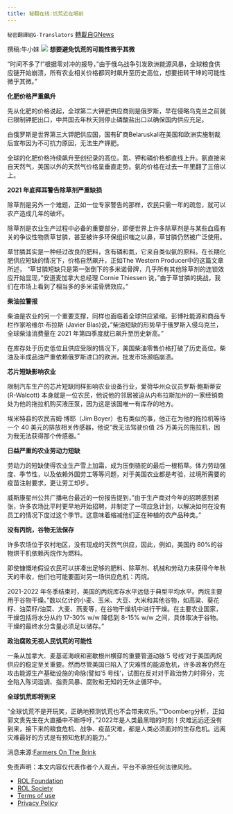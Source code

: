 ```yaml
---
title: 秘翻在线:饥荒近在眼前
---
```

`秘密翻譯組G-Translators` [轉載自GNews](https://gnews.org/zh-hans/2245094/)

撰稿:牛小妹
![](https://assets.gnews.org/wp-content/uploads/2022/03/collapse-14.jpg)
**想要避免饥荒的可能性微乎其微**

“时间不多了!”根据零对冲的报导，”由于俄乌战争引发欧洲能源风暴，全球粮食供应链开始崩溃，所有农业相关价格都同时飙升至历史高位，想要扭转干坤的可能性微乎其微。”

**化肥价格严重飙升**

先从化肥的价格说起，全球第二大钾肥供应商则是俄罗斯，早在侵略乌克兰之前就已限制钾肥出口，中共国去年秋天则停止磷酸盐出口以确保国内供应充足。

白俄罗斯是世界第三大钾肥供应国，国有矿商Belaruskali在美国和欧洲实施制裁后宣布因为不可抗力原因，无法生产钾肥。

全球的化肥价格持续飙升至创纪录的高位。氮、钾和磷价格都直线上升。氨直接来自天然气，美国以外的天然气价格呈垂直走势。氨的价格在过去一年里翻了三倍以上。

**2021 年底拜耳警告除草剂严重缺损**

除草剂是另外一个难题，正如一位专家警告的那样，农民只需一年的疏忽，就可以农产造成几年的破坏。

除草剂是农业生产过程中必备的重要部分，即便世界上许多除草剂是与某些血癌有关的争议性物质草甘膦，甚至被许多环保组织嗤之以鼻，草甘膦仍然被广泛使用。

草甘膦其实是一种经过改良的肥料，含有磷和氮，它来自类似氨的原料。在长期化肥供应短缺的情况下，价格自然飙升，正如The Western Producer中的这篇文章所述， “草甘膦短缺只是第一张倒下的多米诺骨牌，几乎所有其他除草剂的连锁效应开始显现，”安道麦加拿大总经理 Cornie Thiessen 说，”由于草甘膦的挑战，我们在市场上看到了相当多的多米诺骨牌效应。”

**柴油拉警报**

柴油是农业的另一个重要支撑，同样也面临着全球供应紧缩。彭博社能源和商品专栏作家哈维尔·布拉斯 (Javier Blas)说，”柴油短缺的形势早于俄罗斯入侵乌克兰，全球柴油消费量在 2021 年第四季度就已飙升至历史新高。”

在库存处于历史低位且供应受限的情况下，美国柴油零售价格打破了历史高位。柴油及半成品油严重依赖俄罗斯进口的欧洲，批发市场濒临崩溃。

**芯片短缺影响农业**

限制汽车生产的芯片短缺同样影响农业设备行业，爱荷华州众议员罗斯·鲍斯蒂安 (R-Walcott) 本身就是一位农民，他说他的邻居被迫从内布拉斯加州的一家经销商处为他的拖拉机购买液压泵，因为这是该国唯一有库存的地方。

埃米特县的农民吉姆·博耶（Jim Boyer）也有类似的事，他正在为他的拖拉机等待一个 40 美元的排放相关传感器，他说”我无法驾驶价值 25 万美元的拖拉机，因为我无法获得那个传感器。”

**日益严重的农业劳动力短缺**

劳动力的短缺使得农业生产雪上加霜，成为压倒骆驼的最后一根稻草。体力劳动强度、季节性，以及依赖外国劳工等等问题，对于美国农业都是考验，过境所需要的疫苗注射要求，更让劳工却步。

威斯康星州公共广播电台最近的一份报告提到，”由于生产商对今年的招聘感到紧张，许多农场比平时更早地开始招聘，并制定了一项应急计划，以解决如何在没有员工的情况下度过这个季节。这意味着缩减他们正在种植的农产品种类。”

**没有丙烷，谷物无法保存**

许多农场位于农村地区，没有现成的天然气供应，因此，例如，美国约 80%的谷物烘干机依赖丙烷作为燃料。

即使慷慨地假设农民可以拼凑出足够的肥料、除草剂、机械和劳动力来获得今年秋天的丰收，他们也可能要面对另一场供应危机：丙烷。

2021-2022 年冬季结束时，美国的丙烷库存水平远低于典型平均水平。丙烷主要用于谷物干燥。”数以亿计的小麦、玉米、大豆、大米和其他谷物，如高粱、葵花籽、油菜籽/油菜、大麦、燕麦等，在谷物干燥机中进行干燥。在主要农业国家，干燥包括将水分从约 17-30% w/w 降低到 8-15% w/w 之间，具体取决于谷物。干燥的最终水分含量必须足以储存。”

**政治腐败无视人民饥荒的可能性**

一条从加拿大、麦基诺海峡和密歇根州横穿的重要管道动脉’5 号线’对于美国丙烷供应的稳定至关重要。然而尽管美国已陷入了灾难性的能源危机，许多政客仍然在攻击能源生产基础设施的命脉(譬如’5 号线’，试图在反对对手政治势力时得分，完全陷入陈词滥调、指责风暴、腐败和无知的无休止循环中。

**全球饥荒即将到来**

“全球饥荒不是开玩笑，正确地预测饥荒也不会带来欢乐。””Doomberg分析，正如郭文贵先生在大直播中不断呼吁，”2022年是人类最黑暗的时刻！灾难远远还没有到来，接下来的粮食危机、战争、疫苗灾难，都是人类必须面对的生存危机。远离灾难最好的方式是有预知危机的能力。”

消息来源:[Farmers On The Brink](http://Farmers%20On%20The%20Brink)

 

免责声明：本文内容仅代表作者个人观点，平台不承担任何法律风险。

- [ROL Foundation](https://rolfoundation.org/)
- [ROL Society](https://rolsociety.org/)
- [Terms of use](https://gnews.org/terms-of-use-3/)
- [Privacy Policy](https://gnews.org/privacy-policy/)
